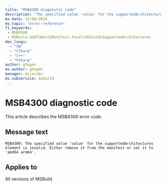 ```yaml
---
title: "MSB4300 diagnostic code"
description: "The specified value 'value' for the supportedArchitectures element is invalid. Either remove it from the manifest or set it to 'amd64 arm64'."
ms.date: 12/06/2024
ms.topic: "error-reference"
f1_keywords:
 - MSB4300
 - MSBuild.AddToWin32Manifest.InvalidValueInSupportedArchitectures
dev_langs:
  - "VB"
  - "CSharp"
  - "C++"
  - "FSharp"
author: ghogen
ms.author: ghogen
manager: mijacobs
ms.subservice: msbuild
---
```


# MSB4300 diagnostic code

<!-- :::ErrorDefinitionDescription::: -->
<!-- :::editable-content name="introDescription"::: -->
This article describes the MSB4300 error code.
<!-- :::editable-content-end::: -->

## Message text

```output
MSB4300: The specified value 'value' for the supportedArchitectures element is invalid. Either remove it from the manifest or set it to 'amd64 arm64'.
```

<!-- :::editable-content name="postOutputDescription"::: -->
<!--
{StrBegin="MSB4300: "}
-->
<!-- :::editable-content-end::: -->
<!-- :::ErrorDefinitionDescription-end::: -->

## Applies to

All versions of MSBuild
